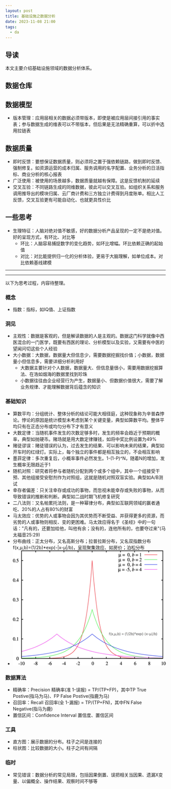 ```yaml
---
layout: post
title: 基础设施之数据分析
date: 2023-11-08 21:00
tags:
  - da
---
```


## 导读
本文主要介绍基础设施领域的数据分析体系。


## 数据仓库



## 数据模型
- 版本管理：应用层相关的数据必须带版本，即使是被应用层间接引用的事实表；参与数据生成的维表可以不带版本，但后果是无法精确重算，可以折中选用拉链表


## 数据质量
- 即时反馈：要想保证数据质量，则必须将之置于强依赖链路，做到即时反馈、强制修复。如资源运营的成本归属、服务调用的名字配置、业务分析的日活指标、商业分析的核心报表
- 广泛使用：被使用的场景越多，数据质量就越有保障。这是反馈机制的延续
- 交叉互验：不同链路生成的同维数据，彼此可以交叉互验。如组织关系和服务调用推导出的模块归属、云厂商计费和三方独立计费得到月度账单。相比人工反馈，交叉互验更有可能自动化、也就更具性价比


## 一些思考
- 生理特征：人脑对绝对值不敏感，好的数据分析产品呈现的一定不是绝对值。好的呈现方式，有环比、对比等
    - 环比：人脑容易捕捉数字的变化趋势，如环比增幅。环比依赖正确的起始值
    - 对比：对比能提供归一化的分析体验，更易于大脑理解，如单位成本。对比依赖基线建模


----
----
以下为思考过程，内容待整理。

### 概念
- 指数：指标，如IQ值、上证指数

### 洞见
- 主观性：数据是客观的，但是解读数据的人是主观的。数据这门科学就像中西医混合的一门医学，既要有西医的理论、分析模型以及实验，又需要有中医的望闻问切这些个人经验
- 大小数据：大数据，数据量大但信息少，需要数据挖掘找价值；小数据，数据量小但信息多，需要详细分析利用好
    - 大数据主要针对个人数据，数据量大、但信息量很小，需要用数据挖掘算法、在浩如烟海的数据里找到珍珠
    - 小数据往往由企业经营行为产生，数据量小、但数据价值很大，需要了解业务规律、才能理解数据背后蕴含的知识

### 基础知识
- 算数平均：分组统计、整体分析的结论可能大相径庭，这种现象称为辛普森悖论。悖论的原因是统计模型未考虑到某个关键变量，典型如算数平均。整体平均只有在正态分布或均匀分布下才有意义
- 大数定律：当随机事件发生的次数足够多时，发生的频率会趋近于预期的概率，典型如抛硬币。赌场就是用大数定律赚钱，如将中奖比例设置为49%
- 赌徒谬误：赌徒错误的认为，过去发生的结果、可以影响未来的结果，典型如开车时的红绿灯。实际上，每个独立的事件都是相互独立的，不会相互影响
- 墨菲定律：多次重复后，小概率事件必然发生。1-(1-P)^N，随着N的增加，发生概率无限趋近于1
- 随机对照：研究者将参与者随机分配到两个或多个组中，其中一个组接受干预、其他组接受安慰剂作为对照组，这就是随机对照双盲实验。典型如A/B测试
- 幸存者偏差：只关注幸存或成功的事物，而忽视未能幸存或失败的事物，从而导致错误的推断和判断。典型如二战时期飞机修复研究
- 二八法则：又名帕累托法则，是一种幂律分布，典型如互联网领域的赢者通吃、20%的人占有80%的财富
- 马太效应：优势的人或事物会因为其优势而不断受益、并获得更多的资源，而劣势的人或事物则相反、变的更困难。马太效应得名于《圣经》中的一句话："凡有的，还要加给他，叫他有余；没有的，连他所有的，也要夺过来"(马太福音25:29)
- 分布曲线：正太分布，又名高斯分布；拉普拉斯分布，又名双指数分布f(x,μ,b)=(1/2b)*exp(-|x-μ|/b)，呈现聚集效应、如房价；泊松分布
- ![pict](https://raw.githubusercontent.com/niean/niean.github.io/master/images/20231108/laplace.jpg)

### 数据算法
- 精确率：Precision 精确率(准 1-误报) = TP/(TP+FP)，其中TP True Postive(指马为马)、FP False Postive(指鹿为马)
- 召回率：Recall 召回率(全 1-漏报) = TP/(TP+FN)，其中FN False Negative(指马为鹿)
- 置信区间：Confidence Interval 置信度、置信区间

### 工具
- 直方图：展示数据的分布。柱子之间是连接的
- 柱状图：比较数据的大小。柱子之间有间隔

### 临时
- 常见错误：数据分析的常见局限，包括因果倒置、误把相关当因果、遗漏X变量、以偏概全、操作结果、观察时间不够等

